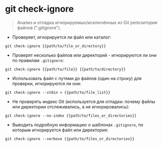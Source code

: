 # git check-ignore

> Анализ и отладка игнорируемых/исключённых из Git репозитория файлов (".gitignore").

- Проверяет, игнорируется ли файл или каталог:

`git check-ignore {{path/to/file_or_directory}}`

- Проверят несколько файлов или директорий - игнорируются ли они по правилам `.gitignore`:

`git check-ignore {{path/to/file}} {{path/to/directory}}`

- Использовать файл с путями до файлов (один на строку) для проверки, игнорируются ли они:

`git check-ignore --stdin < {{path/to/file_list}}`

- Не проверять индекс Git (используется для отладки: почему файлы или директории отслеживались, а не игнорировались):

`git check-ignore --no-index {{path/to/files_or_directories}}`

- Выводить подробную информацию о шаблонах `.gitignore`, по которым игнорируется файл или директория:

`git check-ignore --verbose {{path/to/files_or_directories}}`
